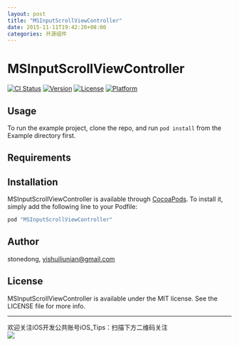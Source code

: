 ```yaml
---
layout: post
title: "MSInputScrollViewController"
date: 2015-11-11T19:42:20+08:00
categories: 开源组件
---
```



# MSInputScrollViewController

[![CI Status](http://img.shields.io/travis/stonedong/MSInputScrollViewController.svg?style=flat)](https://travis-ci.org/stonedong/MSInputScrollViewController)
[![Version](https://img.shields.io/cocoapods/v/MSInputScrollViewController.svg?style=flat)](http://cocoapods.org/pods/MSInputScrollViewController)
[![License](https://img.shields.io/cocoapods/l/MSInputScrollViewController.svg?style=flat)](http://cocoapods.org/pods/MSInputScrollViewController)
[![Platform](https://img.shields.io/cocoapods/p/MSInputScrollViewController.svg?style=flat)](http://cocoapods.org/pods/MSInputScrollViewController)

## Usage

To run the example project, clone the repo, and run `pod install` from the Example directory first.

## Requirements

## Installation

MSInputScrollViewController is available through [CocoaPods](http://cocoapods.org). To install
it, simply add the following line to your Podfile:

```ruby
pod "MSInputScrollViewController"
```

## Author

stonedong, yishuiliunian@gmail.com

## License

MSInputScrollViewController is available under the MIT license. See the LICENSE file for more info.




-----
欢迎关注iOS开发公共账号iOS_Tips：扫描下方二维码关注  
![](http://ww4.sinaimg.cn/large/7df22103jw1exx11uhhkoj20by0by3zc.jpg)
